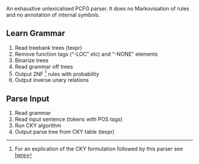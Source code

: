 An exhaustive unlexicalised PCFG parser. It does no Markovisation of
rules and no annotation of internal symbols.

## Learn Grammar
1. Read treebank trees (texpr)
2. Remove function tags (“-LOC” etc) and “-NONE” elements
3. Binarize trees
4. Read grammar off trees
5. Output 2NF [^1] rules with probability
6. Output inverse unary relations

## Parse Input
1. Read grammar
2. Read input sentence (tokens with POS tags)
3. Run CKY algorithm
4. Output parse tree from CKY table (texpr)

[^1]: For an explication of the CKY formulation followed by this parser see [here](http://www.informatica-didactica.de/cmsmadesimple/index.php?page=LangeLeiss2009)
